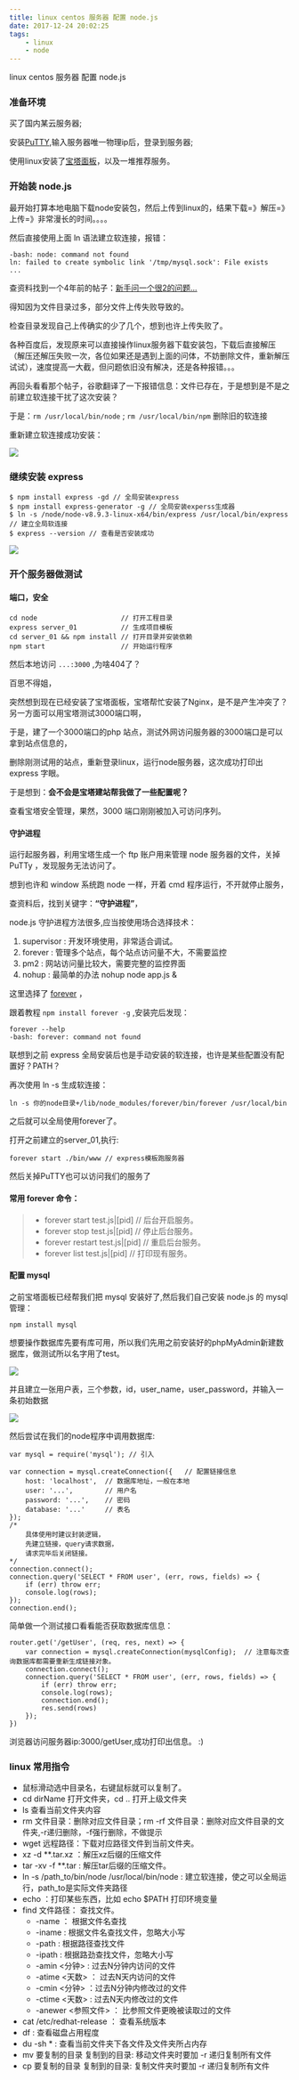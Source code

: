 ```yaml
---
title: linux centos 服务器 配置 node.js 
date: 2017-12-24 20:02:25
tags: 
    - linux
    - node
---
```


linux centos 服务器 配置 node.js 

### 准备环境

买了国内某云服务器;

安装[PuTTY](https://www.putty.org/),输入服务器唯一物理ip后，登录到服务器;

使用linux安装了[宝塔面板](https://www.bt.cn/btcode.html)，以及一堆推荐服务。
<!-- more -->
### 开始装 node.js

最开始打算本地电脑下载node安装包，然后上传到linux的，结果下载=》解压=》上传=》非常漫长的时间。。。。

然后直接使用上面 ln 语法建立软连接，报错：

```
-bash: node: command not found
ln: failed to create symbolic link '/tmp/mysql.sock': File exists
...
```

查资料找到一个4年前的帖子：[新手问一个很2的问题…](https://cnodejs.org/topic/53116a24b96ffedc1a005081)

得知因为文件目录过多，部分文件上传失败导致的。

检查目录发现自己上传确实的少了几个，想到也许上传失败了。

各种百度后，发现原来可以直接操作linux服务器下载安装包，下载后直接解压（解压还解压失败一次，各位如果还是遇到上面的问体，不妨删除文件，重新解压试试），速度提高一大截，但问题依旧没有解决，还是各种报错。。。

再回头看看那个帖子，谷歌翻译了一下报错信息：文件已存在，于是想到是不是之前建立软连接干扰了这次安装？

于是：`rm /usr/local/bin/node` ; `rm /usr/local/bin/npm` 删除旧的软连接

重新建立软连接成功安装：

![](/2017-12-24-linux-node/1.png)

### 继续安装 express

```
$ npm install express -gd // 全局安装express 
$ npm install express-generator -g // 全局安装experss生成器
$ ln -s /node/node-v8.9.3-linux-x64/bin/express /usr/local/bin/express // 建立全局软连接
$ express --version // 查看是否安装成功
```

![](/2017-12-24-linux-node/2.png)

### 开个服务器做测试

#### 端口，安全

```
cd node                     // 打开工程目录
express server_01           // 生成项目模板
cd server_01 && npm install // 打开目录并安装依赖
npm start                   // 开始运行程序
```

然后本地访问 `...:3000` ,为啥404了？

百思不得姐，

突然想到现在已经安装了宝塔面板，宝塔帮忙安装了Nginx，是不是产生冲突了？另一方面可以用宝塔测试3000端口啊，

于是，建了一个3000端口的php 站点，测试外网访问服务器的3000端口是可以拿到站点信息的，

删除刚测试用的站点，重新登录linux，运行node服务器，这次成功打印出 express 字眼。

于是想到：**会不会是宝塔建站帮我做了一些配置呢？**

查看宝塔安全管理，果然，3000 端口刚刚被加入可访问序列。

#### 守护进程

运行起服务器，利用宝塔生成一个 ftp 账户用来管理 node 服务器的文件，关掉 PuTTy ，发现服务无法访问了。

想到也许和 window 系统跑 node 一样，开着 cmd 程序运行，不开就停止服务，

查资料后，找到关键字：**“守护进程”**，

node.js 守护进程方法很多,应当按使用场合选择技术：

1. supervisor : 开发环境使用，非常适合调试。
2. forever : 管理多个站点，每个站点访问量不大，不需要监控
3. pm2 : 网站访问量比较大，需要完整的监控界面
4. nohup : 最简单的办法 nohup node app.js &

这里选择了 [forever](https://github.com/foreverjs/forever) ，

跟着教程 `npm install forever -g` ,安装完后发现：

```
forever --help
-bash: forever: command not found
```

联想到之前 express 全局安装后也是手动安装的软连接，也许是某些配置没有配置好？PATH？

再次使用 ln -s 生成软连接：

```
ln -s 你的node目录+/lib/node_modules/forever/bin/forever /usr/local/bin
```

之后就可以全局使用forever了。

打开之前建立的server_01,执行:

```
forever start ./bin/www // express模板跑服务器
```

然后关掉PuTTY也可以访问我们的服务了

#### 常用 forever 命令：
> * forever start test.js|[pid] // 后台开启服务。
> * forever stop test.js|[pid] // 停止后台服务。
> * forever restart test.js|[pid] // 重启后台服务。
> * forever list test.js|[pid] // 打印现有服务。

#### 配置 mysql

之前宝塔面板已经帮我们把 mysql 安装好了,然后我们自己安装 node.js 的 mysql 管理：

```
npm install mysql
```

想要操作数据库先要有库可用，所以我们先用之前安装好的phpMyAdmin新建数据库，做测试所以名字用了test。

![](/2017-12-24-linux-node/3.png)

并且建立一张用户表，三个参数，id，user_name，user_password，并输入一条初始数据

![](/2017-12-24-linux-node/4.png)

然后尝试在我们的node程序中调用数据库:

```
var mysql = require('mysql'); // 引入

var connection = mysql.createConnection({   // 配置链接信息
    host: 'localhost',  // 数据库地址，一般在本地
    user: '...',        // 用户名
    password: '...',    // 密码
    database: '...'     // 表名
}); 
/*
    具体使用时建议封装逻辑，
    先建立链接，query请求数据，
    请求完毕后关闭链接。
*/
connection.connect();
connection.query('SELECT * FROM user', (err, rows, fields) => {
    if (err) throw err;
    console.log(rows);
});
connection.end();
```

简单做一个测试接口看看能否获取数据库信息：

```
router.get('/getUser', (req, res, next) => {
    var connection = mysql.createConnection(mysqlConfig);  // 注意每次查询数据库都需要重新生成链接对象。
    connection.connect();
    connection.query('SELECT * FROM user', (err, rows, fields) => {
        if (err) throw err;
        console.log(rows);
        connection.end();
        res.send(rows)
    });
})
```

浏览器访问服务器ip:3000/getUser,成功打印出信息。 :)

### linux 常用指令

* 鼠标滑动选中目录名，右键鼠标就可以复制了。
* cd dirName 打开文件夹，cd .. 打开上级文件夹
* ls 查看当前文件夹内容
* rm 文件目录：删除对应文件目录；rm -rf 文件目录：删除对应文件目录的文件夹,-r递归删除，-f强行删除，不做提示
* wget 远程路径：下载对应路径文件到当前文件夹。
* xz -d **.tar.xz ：解压xz后缀的压缩文件
* tar -xv -f **.tar : 解压tar后缀的压缩文件。
* ln -s /path_to/bin/node /usr/local/bin/node : 建立软连接，使之可以全局运行，path_to是实际文件夹路径
* echo ：打印某些东西，比如 echo $PATH 打印环境变量
* find 文件路径： 查找文件。
    * -name ： 根据文件名查找
    * -iname : 根据文件名查找文件，忽略大小写
    * -path : 根据路径查找文件
    * -ipath : 根据路劲查找文件，忽略大小写
    * -amin <分钟> : 过去N分钟内访问的文件
    * -atime <天数> ： 过去N天内访问的文件
    * -cmin <分钟> ：过去N分钟内修改过的文件
    * -ctime <天数> : 过去N天内修改过的文件
    * -anewer <参照文件> ： 比参照文件更晚被读取过的文件
* cat /etc/redhat-release ： 查看系统版本
* df : 查看磁盘占用程度
* du -sh * : 查看当前文件夹下各文件及文件夹所占内存
* mv 要复制的目录 复制到的目录: 移动文件夹时要加 -r 递归复制所有文件
* cp 要复制的目录 复制到的目录: 复制文件夹时要加 -r 递归复制所有文件